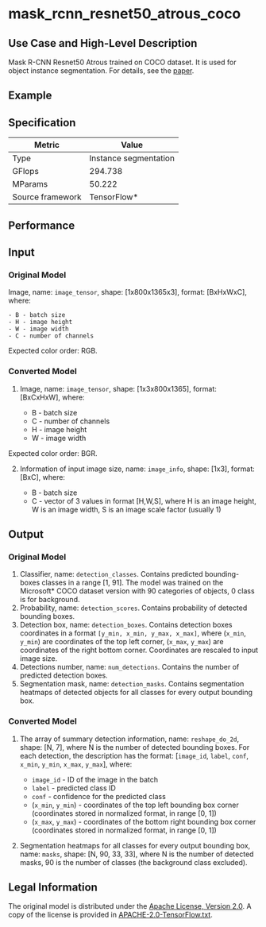 # mask_rcnn_resnet50_atrous_coco

## Use Case and High-Level Description

Mask R-CNN Resnet50 Atrous trained on COCO dataset. It is used for object instance segmentation.
For details, see the [paper](https://arxiv.org/abs/1703.06870).

## Example

## Specification

| Metric                          | Value                                     |
|---------------------------------|-------------------------------------------|
| Type                            | Instance segmentation                     |
| GFlops                          | 294.738                                   |
| MParams                         | 50.222                                    |
| Source framework                | TensorFlow\*                              |

## Performance

## Input

### Original Model

Image, name: `image_tensor`, shape: [1x800x1365x3], format: [BxHxWxC],
   where:

    - B - batch size
    - H - image height
    - W - image width
    - C - number of channels

   Expected color order: RGB.

### Converted Model

1. Image, name: `image_tensor`, shape: [1x3x800x1365], format: [BxCxHxW],
where:

   - B - batch size
   - C - number of channels
   - H - image height
   - W - image width

Expected color order: BGR.

2. Information of input image size, name: `image_info`, shape: [1x3], format: [BxC],
   where:

    - B - batch size
    - C - vector of 3 values in format [H,W,S], where H is an image height, W is an image width, S is an image scale factor (usually 1)

## Output

### Original Model

1. Classifier, name: `detection_classes`. Contains predicted bounding-boxes classes in a range [1, 91]. The model was trained on the Microsoft\* COCO dataset version with 90 categories of objects, 0 class is for background.
2. Probability, name: `detection_scores`. Contains probability of detected bounding boxes.
3. Detection box, name: `detection_boxes`. Contains detection boxes coordinates in a format `[y_min, x_min, y_max, x_max]`, where (`x_min`, `y_min`)  are coordinates of the top left corner, (`x_max`, `y_max`) are coordinates of the right bottom corner. Coordinates are rescaled to input image size.
4. Detections number, name: `num_detections`. Contains the number of predicted detection boxes.
5. Segmentation mask, name: `detection_masks`. Contains segmentation heatmaps of detected objects for all classes for every output bounding box.

### Converted Model

1. The array of summary detection information, name: `reshape_do_2d`, shape: [N, 7], where N is the number of detected
bounding boxes. For each detection, the description has the format:
[`image_id`, `label`, `conf`, `x_min`, `y_min`, `x_max`, `y_max`],
    where:

    - `image_id` - ID of the image in the batch
    - `label` - predicted class ID
    - `conf` - confidence for the predicted class
    - (`x_min`, `y_min`) - coordinates of the top left bounding box corner (coordinates stored in normalized format, in range [0, 1])
    - (`x_max`, `y_max`) - coordinates of the bottom right bounding box corner  (coordinates stored in normalized format, in range [0, 1])
2. Segmentation heatmaps for all classes for every output bounding box, name: `masks`, shape: [N, 90, 33, 33], where N is the number of detected masks, 90 is the number of classes (the background class excluded).

## Legal Information

The original model is distributed under the
[Apache License, Version 2.0](https://raw.githubusercontent.com/tensorflow/models/master/LICENSE).
A copy of the license is provided in [APACHE-2.0-TensorFlow.txt](../licenses/APACHE-2.0-TensorFlow.txt).
